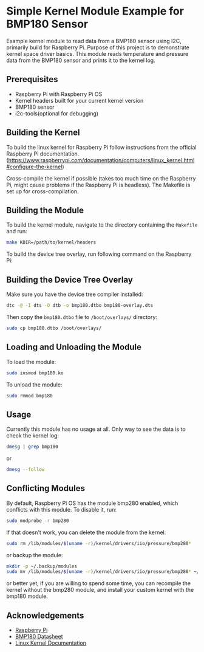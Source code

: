 # Simple Kernel Module Example for BMP180 Sensor 

Example kernel module to read data from a BMP180 sensor using I2C, primarily build for Raspberry Pi. Purpose of this project is to demonstrate kernel space driver basics. This module reads temperature and pressure data from the BMP180 sensor and prints it to the kernel log. 

## Prerequisites

- Raspberry Pi with Raspberry Pi OS
- Kernel headers built for your current kernel version
- BMP180 sensor
- i2c-tools(optional for debugging)

## Building the Kernel

To build the linux kernel for Raspberry Pi follow instructions from the official Raspberry Pi documentation. 
(https://www.raspberrypi.com/documentation/computers/linux_kernel.html#configure-the-kernel)

Cross-compile the kernel if possible (takes too much time on the Raspberry Pi, might cause problems if the Raspberry Pi is headless). The Makefile is set up for cross-compilation.

## Building the Module

To build the kernel module, navigate to the directory containing the `Makefile` and run:

```bash
make KDIR=/path/to/kernel/headers
```
To build the device tree overlay, run following command on the Raspberry Pi:

## Building the Device Tree Overlay

Make sure you have the device tree compiler installed:

```bash
dtc -@ -I dts -O dtb -o bmp180.dtbo bmp180-overlay.dts
```
Then copy the `bmp180.dtbo` file to `/boot/overlays/` directory:

```bash
sudo cp bmp180.dtbo /boot/overlays/
```

## Loading and Unloading the Module
To load the module:

```bash
sudo insmod bmp180.ko
```
To unload the module:

```bash
sudo rmmod bmp180
```

## Usage 

Currently this module has no usage at all. Only way to see the data is to check the kernel log:

```bash
dmesg | grep bmp180
```
or

```bash
dmesg --follow
```

## Conflicting Modules

By default, Raspberry Pi OS has the module bmp280 enabled, which conflicts with this module. To disable it, run:

```bash
sudo modprobe -r bmp280
```
If that doesn't work, you can delete the module from the kernel:

```bash
sudo rm /lib/modules/$(uname -r)/kernel/drivers/iio/pressure/bmp280*
```
or backup the module:

```bash
mkdir -p ~/.backup/modules
sudo mv /lib/modules/$(uname -r)/kernel/drivers/iio/pressure/bmp280* ~/.backup/modules/
```
or better yet, if you are willing to spend some time, you can recompile the kernel without the bmp280 module, and install your custom kernel with the bmp180 module.


## Acknowledgements

- [Raspberry Pi](https://www.raspberrypi.com/)
- [BMP180 Datasheet](https://cdn-shop.adafruit.com/datasheets/BST-BMP180-DS000-09.pdf)
- [Linux Kernel Documentation](https://www.kernel.org/doc/html/latest/)


